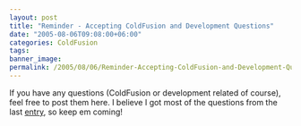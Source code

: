 ```yaml
---
layout: post
title: "Reminder - Accepting ColdFusion and Development Questions"
date: "2005-08-06T09:08:00+06:00"
categories: ColdFusion 
tags: 
banner_image: 
permalink: /2005/08/06/Reminder-Accepting-ColdFusion-and-Development-Questions
---
```


If you have any questions (ColdFusion or development related of course), feel free to post them here. I believe I got most of the questions from the last <a href="http://ray.camdenfamily.com/index.cfm/2005/7/26/Ask-a-Jedi">entry</a>, so keep em coming!
